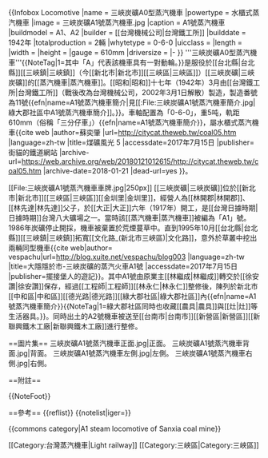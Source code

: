 {{Infobox Locomotive
|name  = 三峽炭礦A0型蒸汽機車
|powertype = 水櫃式蒸汽機車 
|image = 三峽炭礦A1號蒸汽機車.jpg 
|caption = A1號蒸汽機車
|buildmodel  = A1、A2
|builder = [[台灣機械公司|台灣鐵工所]]
|builddate = 1942年
|totalproduction = 2輛
|whytetype = 0-6-0
|uicclass = 
|length = 
|width = 
|height = 
|gauge  = 610mm
|driversize = 
|-
}}
'''三峽炭礦A0型蒸汽機車'''{{NoteTag|1=其中「A」代表該機車具有一對動輪。}}是服役於[[台北縣|台北縣]][[三峽鎮|三峽鎮]]（今[[新北市|新北市]][[三峽區|三峽區]]）[[三峽炭礦|三峽炭礦]]的[[蒸汽機車|蒸汽機車]]。[[昭和|昭和]]十七年（1942年）3月由[[台灣鐵工所|台灣鐵工所]]（戰後改為台灣機械公司，2002年3月1日解散）製造，製造番號為11號{{efn|name=A1號蒸汽機車簡介|見[[:File:三峽炭礦A1號蒸汽機車簡介.jpg|綠大郡社區中A1號蒸汽機車簡介]]。}}。車軸配置為「0-6-0」，重5吨，軌距610mm（俗稱「三分仔車」）{{efn|name=A1號蒸汽機車簡介}}，屬水櫃式蒸汽機車<ref name="街貓">{{cite web |author=蘇奕肇 |url=http://citycat.theweb.tw/coal05.htm |language=zh-tw |title=煤礦風光 5 |accessdate=2017年7月15日 |publisher=街貓的鐵道網站 |archive-url=https://web.archive.org/web/20180121012615/http://citycat.theweb.tw/coal05.htm |archive-date=2018-01-21 |dead-url=yes }}</ref>。

[[File:三峽炭礦A1號蒸汽機車車牌.jpg|250px]]
[[三峽炭礦|三峽炭礦]]位於[[新北市|新北市]][[三峽區|三峽區]][[金圳里|金圳里]]，經營人為[[林開郡|林開郡]]、[[林先達|林先達]]父子，於[[大正|大正]]六年（1917年）開工，是[[台灣日據時期|日據時期]]台灣八大礦場之一。當時該[[蒸汽機車|蒸汽機車]]被編為「A1」號。1986年炭礦停止開採，機車被棄置於荒煙蔓草中。直到1995年10月[[台北縣|台北縣]][[三峽鎮|三峽鎮]]拓寬[[文化路_(新北市三峽區)|文化路]]，意外於草叢中挖出兩輛同型機車<ref name="擺接堡人的遊記">{{cite web|author= vespachu|url=http://blog.xuite.net/vespachu/blog003 |language=zh-tw |title=大隱隱於市-三峽炭礦的蒸汽火車A1號 |accessdate=2017年7月15日 |publisher=擺接堡人的遊記}}</ref>。其中A1號由原業主[[林繼成|林繼成]]轉交於[[徐安讚|徐安讚]]保存，經過[[工程師|工程師]][[林永仁|林永仁]]整修後，陳列於新北市[[中和區|中和區]][[德光路|德光路]][[綠大郡社區|綠大郡社區]]內{{efn|name=A1號蒸汽機車簡介}}{{NoteTag|1=綠大郡社區同時也收藏[[農具|農具]]與[[灶|灶]]等生活器具。}}。同時出土的A2號機車被送至[[台南市|台南市]][[新營區|新營區]][[新聯興鐵木工廠|新聯興鐵木工廠]]進行整修<ref name="街貓"/>。

==圖片集==
<gallery> 
三峽炭礦A1號蒸汽機車正面.jpg|正面。
三峽炭礦A1號蒸汽機車背面.jpg|背面。
三峽炭礦A1號蒸汽機車左側.jpg|左側。
三峽炭礦A1號蒸汽機車右側.jpg|右側。
</gallery>

==附註==
<div class="references-small">
{{NoteFoot}}
</div>

==參考==
{{reflist}}
{{notelist|iger=}}

{{commons category|A1 steam locomotive of Sanxia coal mine}}

[[Category:台灣蒸汽機車|Light railway]]
[[Category:三峽區|Category:三峽區]]